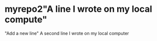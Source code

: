 # myrepo2"A line I wrote on my local compute" 
"Add a new line" 
A second line I wrote on my local computer

